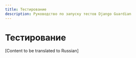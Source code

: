 ```yaml
---
title: Тестирование
description: Руководство по запуску тестов Django Guardian
---
```


# Тестирование

[Content to be translated to Russian]

<!-- This page content will be translated from the main English develop/testing.md -->
